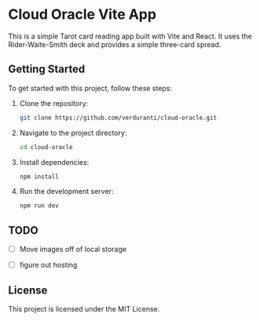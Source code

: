 # Cloud Oracle Vite App

This is a simple Tarot card reading app built with Vite and React. It uses the Rider-Waite-Smith deck and provides a simple three-card spread.

## Getting Started

To get started with this project, follow these steps:

1. Clone the repository:
    ```sh
    git clone https://github.com/verduranti/cloud-oracle.git
    ```
2. Navigate to the project directory:
    ```sh
    cd cloud-oracle
    ```
3. Install dependencies:
    ```sh
    npm install
    ```
4. Run the development server:
    ```sh
    npm run dev
    ```

## TODO

- [ ] Move images off of local storage
- [ ] figure out hosting


## License

This project is licensed under the MIT License.